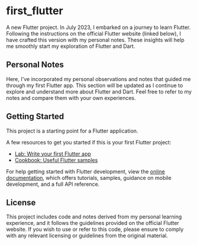 # first_flutter

A new Flutter project. In July 2023, I embarked on a journey to learn Flutter. Following the instructions on the official Flutter website (linked below), I have crafted this version with my personal notes. These insights will help me smoothly start my exploration of Flutter and Dart.

## Personal Notes

Here, I've incorporated my personal observations and notes that guided me through my first Flutter app. This section will be updated as I continue to explore and understand more about Flutter and Dart. Feel free to refer to my notes and compare them with your own experiences.

## Getting Started

This project is a starting point for a Flutter application.

A few resources to get you started if this is your first Flutter project:

- [Lab: Write your first Flutter app](https://docs.flutter.dev/get-started/codelab)
- [Cookbook: Useful Flutter samples](https://docs.flutter.dev/cookbook)

For help getting started with Flutter development, view the
[online documentation](https://docs.flutter.dev/), which offers tutorials,
samples, guidance on mobile development, and a full API reference.

## License

This project includes code and notes derived from my personal learning experience, and it follows the guidelines provided on the official Flutter website. If you wish to use or refer to this code, please ensure to comply with any relevant licensing or guidelines from the original material.
